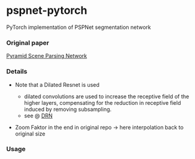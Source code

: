 # pspnet-pytorch
PyTorch implementation of PSPNet segmentation network


### Original paper

 [Pyramid Scene Parsing Network](https://arxiv.org/abs/1612.01105)
 
### Details

- Note that a Dilated Resnet is used 
    - dilated convolutions are used to increase the receptive field of the higher layers, compensating for the reduction in receptive field induced by removing subsampling.
    - see @ [DRN](https://towardsdatascience.com/review-drn-dilated-residual-networks-image-classification-semantic-segmentation-d527e1a8fb5)

- Zoom Faktor in the end in original repo -> here interpolation back to original size

### Usage 




